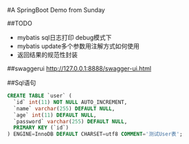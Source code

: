 #A SpringBoot Demo from Sunday

##TODO
- mybatis sql日志打印 debug模式下
- mybatis update多个参数用注解方式如何使用
- 返回结果的规范性封装

##swaggerui
http://127.0.0.1:8888/swagger-ui.html

##Sql语句
```sql
CREATE TABLE `user` (
  `id` int(11) NOT NULL AUTO_INCREMENT,
  `name` varchar(255) DEFAULT NULL,
  `age` int(11) DEFAULT NULL,
  `password` varchar(255) DEFAULT NULL,
  PRIMARY KEY (`id`)
) ENGINE=InnoDB DEFAULT CHARSET=utf8 COMMENT='测试User表';
```
